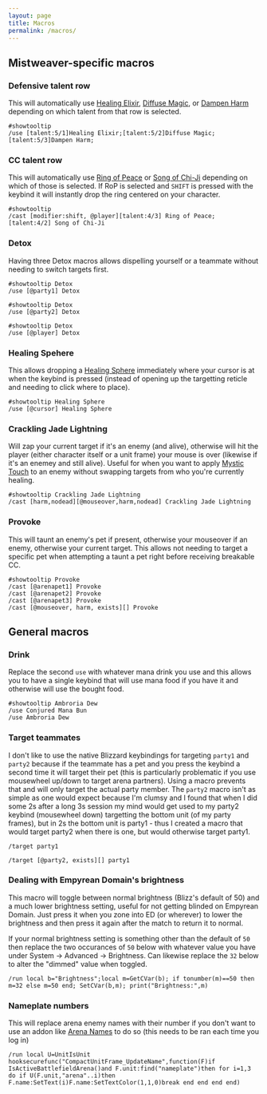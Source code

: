 ```yaml
---
layout: page
title: Macros
permalink: /macros/
---
```


## Mistweaver-specific macros

### Defensive talent row
This will automatically use [Healing Elixir](https://www.wowhead.com/spell=122281), [Diffuse Magic](https://www.wowhead.com/spell=122783), or [Dampen Harm](https://www.wowhead.com/spell=122278) depending on which talent from that row is selected.
```
#showtooltip
/use [talent:5/1]Healing Elixir;[talent:5/2]Diffuse Magic;[talent:5/3]Dampen Harm;
```

### CC talent row
This will automatically use [Ring of Peace](https://www.wowhead.com/spell=116844) or [Song of Chi-Ji](https://www.wowhead.com/spell=198898) depending on which of those is selected. If RoP is selected and `SHIFT` is pressed with the keybind it will instantly drop the ring centered on your character.
```
#showtooltip
/cast [modifier:shift, @player][talent:4/3] Ring of Peace; [talent:4/2] Song of Chi-Ji
```

### Detox
Having three Detox macros allows dispelling yourself or a teammate without needing to switch targets first.
```
#showtooltip Detox
/use [@party1] Detox
```

```
#showtooltip Detox
/use [@party2] Detox
```

```
#showtooltip Detox
/use [@player] Detox
```

### Healing Spehere
This allows dropping a [Healing Sphere](https://www.wowhead.com/spell=205234) immediately where your cursor is at when the keybind is pressed (instead of opening up the targetting reticle and needing to click where to place).
```
#showtooltip Healing Sphere
/use [@cursor] Healing Sphere
```

### Crackling Jade Lightning
Will zap your current target if it's an enemy (and alive), otherwise will hit the player (either character itself or a unit frame) your mouse is over (likewise if it's an enemey and still alive). Useful for when you want to apply [Mystic Touch](https://www.wowhead.com/spell=8647/mystic-touch) to an enemy without swapping targets from who you're currently healing.
```
#showtooltip Crackling Jade Lightning
/cast [harm,nodead][@mouseover,harm,nodead] Crackling Jade Lightning
```

### Provoke
This will taunt an enemy's pet if present, otherwise your mouseover if an enemy, otherwise your current target. This allows not needing to target a specific pet when attempting a taunt a pet right before receiving breakable CC.
```
#showtooltip Provoke
/cast [@arenapet1] Provoke
/cast [@arenapet2] Provoke
/cast [@arenapet3] Provoke
/cast [@mouseover, harm, exists][] Provoke
```

## General macros

### Drink
Replace the second `use` with whatever mana drink you use and this allows you to have a single keybind that will use mana food if you have it and otherwise will use the bought food.
```
#showtooltip Ambroria Dew
/use Conjured Mana Bun
/use Ambroria Dew
```

### Target teammates
I don't like to use the native Blizzard keybindings for targeting `party1` and `party2` because if the teammate has a pet and you press the keybind a second time it will target their pet (this is particularly problematic if you use mousewheel up/down to target arena partners). Using a macro prevents that and will only target the actual party member. The `party2` macro isn't as simple as one would expect because I'm clumsy and I found that when I did some 2s after a long 3s session my mind would get used to my party2 keybind (mousewheel down) targetting the bottom unit (of my party frames), but in 2s the bottom unit is party1 - thus I created a macro that would target party2 when there is one, but would otherwise target party1.
```
/target party1
```

```
/target [@party2, exists][] party1
```

### Dealing with Empyrean Domain's brightness
This macro will toggle between normal brightness (Blizz's default of 50) and a much lower brightness setting, useful for not getting blinded on Empyrean Domain. Just press it when you zone into ED (or wherever) to lower the brightness and then press it again after the match to return it to normal.

If your normal brightness setting is something other than the default of `50` then replace the two occurances of `50` below with whatever value you have under System -> Advanced -> Brightness. Can likewise replace the `32` below to alter the "dimmed" value when toggled.
```
/run local b="Brightness";local m=GetCVar(b); if tonumber(m)==50 then m=32 else m=50 end; SetCVar(b,m); print("Brightness:",m)
```

### Nameplate numbers
This will replace arena enemy names with their number if you don't want to use an addon like [Arena Names](https://www.curseforge.com/wow/addons/arena-names) to do so (this needs to be ran each time you log in)
```
/run local U=UnitIsUnit hooksecurefunc("CompactUnitFrame_UpdateName",function(F)if IsActiveBattlefieldArena()and F.unit:find("nameplate")then for i=1,3 do if U(F.unit,"arena"..i)then F.name:SetText(i)F.name:SetTextColor(1,1,0)break end end end end)
```